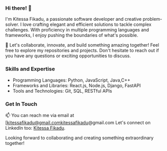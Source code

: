 ### Hi there! 👋
I'm Kitessa Fikadu, a passionate software developer and creative problem-solver. I love crafting elegant and efficient solutions to tackle complex challenges. With proficiency in multiple programming languages and frameworks, I enjoy pushing the boundaries of what's possible.

🚀 Let's collaborate, innovate, and build something amazing together! Feel free to explore my repositories and projects. Don't hesitate to reach out if you have any questions or exciting opportunities to discuss.

### Skills and Expertise
- Programming Languages: Python, JavaScript, Java,C++
- Frameworks and Libraries: React.js, Node.js, Django, FastAPI
- Tools and Technologies: Git, SQL, RESTful APIs

### Get In Touch
📫 You can reach me via email at [kitessafikadu@gmail.comkitessafikadu@gmail.com Let's connect on LinkedIn too: [Kitessa Fikadu](https://www.linkedin.com/in/kitessa-fikadu).

Looking forward to collaborating and creating something extraordinary together!
